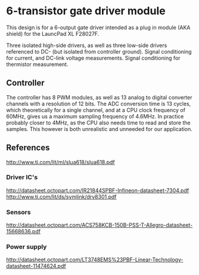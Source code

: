 # 6-transistor gate driver module

This design is for a 6-output gate driver intended as a plug in module (AKA shield) for the LauncPad XL F28027F.

Three isolated high-side drivers, as well as three low-side drivers referenced to DC- (but isolated from controller ground). Signal conditioning for current, and DC-link voltage measurements. Signal conditioning for thermistor measurement.

## Controller

The controller has 8 PWM modules, as well as 13 analog to digital converter channels with a resolution of 12 bits. The ADC conversion time is 13 cycles, which theoretically for a single channel, and at a CPU clock frequency of 60MHz, gives us a maximum sampling frequency of 4.6MHz. In practice probably closer to 4MHz, as the CPU also needs time to read and store the samples. This however is both unrealistic and unneeded for our application.

## References

<http://www.ti.com/lit/ml/slua618/slua618.pdf>

### Driver IC's
<http://datasheet.octopart.com/IR21844SPBF-Infineon-datasheet-7304.pdf>
<http://www.ti.com/lit/ds/symlink/drv8301.pdf>


### Sensors
<http://datasheet.octopart.com/ACS758KCB-150B-PSS-T-Allegro-datasheet-15668636.pdf>

### Power supply
<http://datasheet.octopart.com/LT3748EMS%23PBF-Linear-Technology-datasheet-11474624.pdf>
